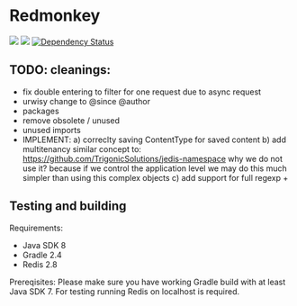 # Redmonkey

[![][travis img]][travis]
[![][license img]][license]
[![Dependency Status](https://www.versioneye.com/user/projects/555a43d7634daa5dc80000c7/badge.svg?style=flat)](https://www.versioneye.com/user/projects/555a43d7634daa5dc80000c7)

TODO: cleanings:
---------------------
- fix double entering to filter for one request due to async request
- urwisy change to @since @author
- packages
- remove obsolete / unused
- unused imports
- IMPLEMENT: 
a) correclty saving ContentType for saved content
b) add multitenancy
similar concept to: https://github.com/TrigonicSolutions/jedis-namespace
why we do not use it? because if we control the application level we may do this much simpler than using this complex
objects
c) add support for full regexp + 

Testing and building
---------------------
Requirements: 

+	Java SDK 8 
+	Gradle 2.4
+	Redis 2.8

Prereqisites:
Please make sure you have working Gradle build with at least Java SDK 7. For testing running Redis on localhost is 
required.

[travis]:https://travis-ci.org/jszczepankiewicz/redmonkey
[travis img]:https://travis-ci.org/jszczepankiewicz/redmonkey.svg?branch=master
[license]:LICENSE
[license img]:https://img.shields.io/github/license/mashape/apistatus.svg
